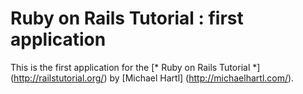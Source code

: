 # Ruby on Rails Tutorial : first application

This is the first application for the [* Ruby on Rails Tutorial *] (http://railstutorial.org/) by [Michael Hartl] (http://michaelhartl.com/).


